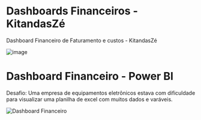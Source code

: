 # Dashboards Financeiros - KitandasZé

Dashboard Financeiro de Faturamento e custos - KitandasZé

![image](https://github.com/JorgeFerreira09/Dashboard-Financeiro/assets/106722825/4ddf2601-e2c3-4b46-ace8-2d117e293d73)

# Dashboard Financeiro - Power BI

Desafio:
Uma empresa de equipamentos eletrônicos estava com dificuldade para visualizar uma planilha de excel com muitos dados e varáveis. 


![Dashboard Financeiro](https://github.com/JorgeFerreira09/Dashboard-Financeiro/assets/106722825/4cdae3ce-8a76-431c-b272-9397fc991cb1)
